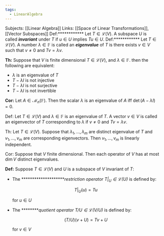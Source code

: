 ```yaml
---
tags:
  - LinearAlgebra
---
```

Subjects: [[Linear Algebra]]
Links: [[Space of Linear Transformations]], [[Vector Subspaces]]
Def:************ Let $T \in \mathcal{L}(V)$. A subspace $U$ is called _**********invariant**********_ under $T$ if $u\in U$ implies $Tu \in U$.
Def:************ Let $T\in \mathcal{L}(V)$. A number $\lambda\in \mathbb F$ is called an _****eigenvalue****_ of $T$ is there exists $v \in V$ such that $v\ne 0$ and ${Tv = \lambda v}$.

********Th:******** Suppose that $V$ is finite dimensional $T \in \mathcal L(V)$, and $\lambda \in \mathbb F$. then the following are equivalent:

- $\lambda$ is an eigenvalue of $T$
- $T -\lambda I$ is not injective
- $T - \lambda I$ is not surjective
- $T-\lambda I$ is not invertible

********Cor:******** Let $A \in \mathcal M_n(\mathbb F)$. Then the scalar $\lambda$ is an eigenvalue of $A$ iff ${\det (A-\lambda I)= 0}$.

Def: Let $T\in \mathcal{L}(V)$ and $\lambda \in \mathbb F$ is an eigenvalue of $T$. A vector $v\in V$ is called an eigenvector of $T$ corresponding to $\lambda$ if $v\ne0$ and ${Tv = \lambda v}$.

Th: Let $T\in \mathcal{L}(V)$. Suppose that ${\lambda_1,\dots, \lambda_m}$ are distinct eigenvalue of $T$ and ${v_1, \dots, v_m}$ are corresponding eigenvectors. Then ${v_1, \dots , v_m}$ is linearly independent.

Cor: Suppose that $V$ finite dimensional. Then each operator of $V$ has at most ${\dim V}$ distinct eigenvalues.

********Def:******** Suppose $T\in \mathcal{L}(V)$ and $U$ is a subspace of $V$ invariant of $T$:
- The ********************_restriction operator $T|_U \in \mathcal L(U)$_ is defined by:
    
    $$ T|_U(u) = Tu $$
    
    for $u \in U$
- The ********_quotient operator $T/U \in \mathcal L(V/U)$_ is defined by:
    
    $$ (T/U) (v+U) = Tv+U $$
    
    for $v\in V$